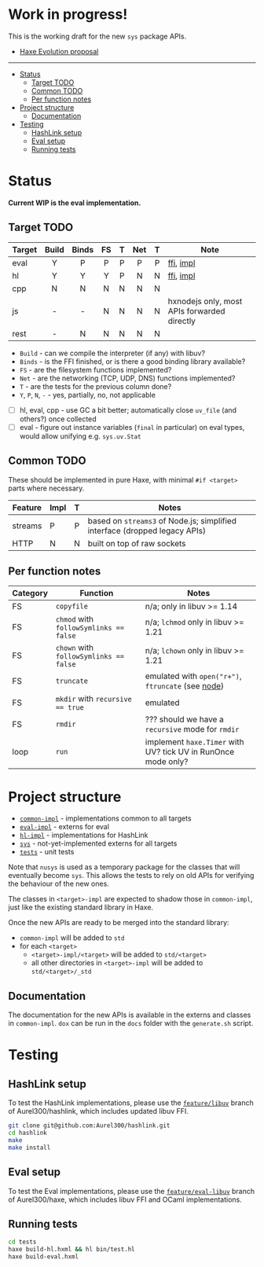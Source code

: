 # **Work in progress!**

This is the working draft for the new `sys` package APIs.

 - [Haxe Evolution proposal](https://github.com/HaxeFoundation/haxe-evolution/pull/59)

---

 - [Status](#status)
   - [Target TODO](#target-todo)
   - [Common TODO](#common-todo)
   - [Per function notes](#per-function-notes)
 - [Project structure](#project-structure)
   - [Documentation](#documentation)
 - [Testing](#testing)
   - [HashLink setup](#hashlink-setup)
   - [Eval setup](#eval-setup)
   - [Running tests](#running-tests)

# Status

**Current WIP is the eval implementation.**

## Target TODO

| Target | Build | Binds | FS | T | Net | T | Note |
| ------ |:-----:|:-----:|:--:|:-:|:---:|:-:| ---- |
| eval   | Y     | P     | P  | P | P   | P | [ffi](https://github.com/Aurel300/haxe/tree/feature/eval-libuv/libs/uv), [impl](https://github.com/Aurel300/haxe/blob/feature/eval-libuv/src/macro/eval/evalStdLib.ml) |
| hl     | Y     | Y     | Y  | P | N   | N | [ffi](https://github.com/Aurel300/hashlink/tree/feature/libuv), [impl](hl-impl) |
| cpp    | N     | N     | N  | N | N   | N |      |
| js     | -     | -     | N  | N | N   | N | hxnodejs only, most APIs forwarded directly |
| rest   | -     | N     | N  | N | N   | N |      |

 - `Build` - can we compile the interpreter (if any) with libuv?
 - `Binds` - is the FFI finished, or is there a good binding library available?
 - `FS` - are the filesystem functions implemented?
 - `Net` - are the networking (TCP, UDP, DNS) functions implemented?
 - `T` - are the tests for the previous column done?
 - `Y`, `P`, `N`, `-` - yes, partially, no, not applicable

 - [ ] hl, eval, cpp - use GC a bit better; automatically close `uv_file` (and others?) once collected
 - [ ] eval - figure out instance variables (`final` in particular) on eval types, would allow unifying e.g. `sys.uv.Stat`

## Common TODO

These should be implemented in pure Haxe, with minimal `#if <target>` parts where necessary.

| Feature | Impl   | T | Notes |
| ------- | ------ |:-:| ----- |
| streams | P      | P | based on `streams3` of Node.js; simplified interface (dropped legacy APIs) |
| HTTP    | N      | N | built on top of raw sockets |

## Per function notes

| Category | Function | Notes |
| -------- | -------- | ----- |
| FS | `copyfile` | n/a; only in libuv >= 1.14 |
| FS | `chmod` with `followSymlinks == false` | n/a; `lchmod` only in libuv >= 1.21 |
| FS | `chown` with `followSymlinks == false` | n/a; `lchown` only in libuv >= 1.21 |
| FS | `truncate` | emulated with `open("r+")`, `ftruncate` (see [node](https://github.com/nodejs/node/blob/e71a0f4d5faa4ad77887fbb3fff0ddb7bca6942e/lib/fs.js#L638-L657)) |
| FS | `mkdir` with `recursive == true` | emulated |
| FS | `rmdir` | ??? should we have a `recursive` mode for `rmdir` |
| loop | `run` | implement `haxe.Timer` with UV? tick UV in RunOnce mode only? |

# Project structure

 - [`common-impl`](common-impl) - implementations common to all targets
 - [`eval-impl`](eval-impl) - externs for eval
 - [`hl-impl`](hl-impl) - implementations for HashLink
 - [`sys`](sys) - not-yet-implemented externs for all targets
 - [`tests`](tests) - unit tests

Note that `nusys` is used as a temporary package for the classes that will eventually become `sys`. This allows the tests to rely on old APIs for verifying the behaviour of the new ones.

The classes in `<target>-impl` are expected to shadow those in `common-impl`, just like the existing standard library in Haxe.

Once the new APIs are ready to be merged into the standard library:

 - `common-impl` will be added to `std`
 - for each `<target>`
   - `<target>-impl/<target>` will be added to `std/<target>`
   - all other directories in `<target>-impl` will be added to `std/<target>/_std`

## Documentation

The documentation for the new APIs is available in the externs and classes in `common-impl`. `dox` can be run in the `docs` folder with the `generate.sh` script.

# Testing

## HashLink setup

To test the HashLink implementations, please use the [`feature/libuv`](https://github.com/Aurel300/hashlink/tree/feature/libuv) branch of Aurel300/hashlink, which includes updated libuv FFI.

```bash
git clone git@github.com:Aurel300/hashlink.git
cd hashlink
make
make install
```

## Eval setup

To test the Eval implementations, please use the [`feature/eval-libuv`](https://github.com/Aurel300/haxe/tree/feature/eval-libuv) branch of Aurel300/haxe, which includes libuv FFI and OCaml implementations.

## Running tests

```bash
cd tests
haxe build-hl.hxml && hl bin/test.hl
haxe build-eval.hxml
```
